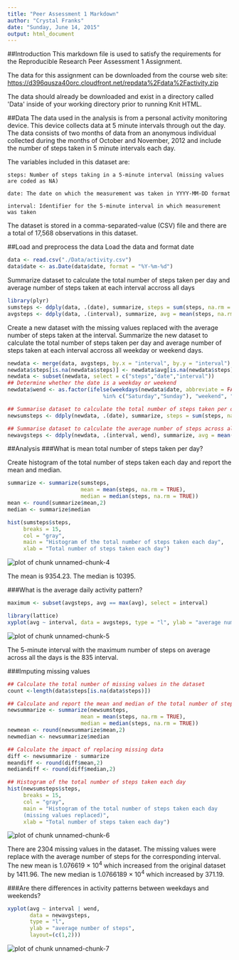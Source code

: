```yaml
---
title: "Peer Assessment 1 Markdown"
author: "Crystal Franks"
date: "Sunday, June 14, 2015"
output: html_document
---
```

##Introduction
This markdown file is used to satisfy the requirements for the Reproducible Research Peer Assessment 1 Assignment.  

The data for this assignment can be downloaded from the course web site:
https://d396qusza40orc.cloudfront.net/repdata%2Fdata%2Factivity.zip

The data should already be downloaded and exist in a directory called 'Data' inside of your working directory prior to 
running Knit HTML.

##Data
The data used in the analysis is from a personal activity monitoring device. This device collects data at 5 minute intervals through out the day. The data consists of two months of data from an anonymous individual collected during the months of October and November, 2012 and include the number of steps taken in 5 minute intervals each day.

The variables included in this dataset are:

    steps: Number of steps taking in a 5-minute interval (missing values are coded as NA)

    date: The date on which the measurement was taken in YYYY-MM-DD format

    interval: Identifier for the 5-minute interval in which measurement was taken

The dataset is stored in a comma-separated-value (CSV) file and there are a total of 17,568 observations in this dataset.

##Load and preprocess the data
Load the data and format date

```r
data <- read.csv("./Data/activity.csv")
data$date <- as.Date(data$date, format = "%Y-%m-%d")
```


Summarize dataset to calculate the total number of steps taken per day and average number of steps taken at each interval accross all days

```r
library(plyr)
sumsteps <- ddply(data, .(date), summarize, steps = sum(steps, na.rm = TRUE))
avgsteps <- ddply(data, .(interval), summarize, avg = mean(steps, na.rm = TRUE))
```


Create a new dataset with the missing values replaced with the average number of steps taken at the interval. Summarize the new dataset to calculate the total number of steps taken per day and average number of steps taken at each interval accross all weekday or weekend days.

```r
newdata <- merge(data, avgsteps, by.x = "interval", by.y = "interval")
newdata$steps[is.na(newdata$steps)] <- newdata$avg[is.na(newdata$steps)]
newdata <- subset(newdata, select = c("steps","date","interval"))
## Determine whether the date is a weekday or weekend
newdata$wend <- as.factor(ifelse(weekdays(newdata$date, abbreviate = FALSE) 
                              %in% c("Saturday","Sunday"), "weekend", "weekday"))                  

## Summarise dataset to calculate the total number of steps taken per day
newsumsteps <- ddply(newdata, .(date), summarize, steps = sum(steps, na.rm = TRUE))

## Summarise dataset to calculate the average number of steps across all weekday days or weekend days
newavgsteps <- ddply(newdata, .(interval, wend), summarize, avg = mean(steps, na.rm = TRUE))
```


##Analysis
###What is mean total number of steps taken per day?

Create histogram of the total number of steps taken each day and report the mean and median.

```r
summarize <- summarize(sumsteps, 
                       mean = mean(steps, na.rm = TRUE), 
                       median = median(steps, na.rm = TRUE))
mean <- round(summarize$mean,2)
median <- summarize$median

hist(sumsteps$steps,
     breaks = 15,
     col = "gray",
     main = "Histogram of the total number of steps taken each day",
     xlab = "Total number of steps taken each day")
```

![plot of chunk unnamed-chunk-4](figure/unnamed-chunk-4-1.png) 

The mean is 9354.23. The median is 10395.

###What is the average daily activity pattern?

```r
maximum <- subset(avgsteps, avg == max(avg), select = interval)

library(lattice)
xyplot(avg ~ interval, data = avgsteps, type = "l", ylab = "average number of steps")
```

![plot of chunk unnamed-chunk-5](figure/unnamed-chunk-5-1.png) 

The 5-minute interval with the maximum number of steps on average across all the days is the 835 interval.

###Imputing missing values

```r
## Calculate the total number of missing values in the dataset
count <-length(data$steps[is.na(data$steps)])

## Calculate and report the mean and median of the total number of steps taken per day
newsummarize <- summarize(newsumsteps, 
                       mean = mean(steps, na.rm = TRUE), 
                       median = median(steps, na.rm = TRUE))
newmean <- round(newsummarize$mean,2)
newmedian <- newsummarize$median

## Calculate the impact of replacing missing data
diff <- newsummarize - summarize
meandiff <- round(diff$mean,2)
mediandiff <- round(diff$median,2)

## Histogram of the total number of steps taken each day
hist(newsumsteps$steps,
     breaks = 15,
     col = "gray",
     main = "Histogram of the total number of steps taken each day 
     (missing values replaced)",
     xlab = "Total number of steps taken each day")
```

![plot of chunk unnamed-chunk-6](figure/unnamed-chunk-6-1.png) 

There are 2304 missing values in the dataset.  The missing values were replace with the average number of steps for the corresponding interval.  The new mean is 1.076619 &times; 10<sup>4</sup> which increased from the original dataset by 1411.96. The new median is 1.0766189 &times; 10<sup>4</sup> which increased by 371.19.

###Are there differences in activity patterns between weekdays and weekends?

```r
xyplot(avg ~ interval | wend, 
       data = newavgsteps, 
       type = "l",
       ylab = "average number of steps",
       layout=(c(1,2)))
```

![plot of chunk unnamed-chunk-7](figure/unnamed-chunk-7-1.png) 
